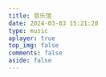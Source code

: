 ```yaml
---
title: 音乐馆
date: 2024-03-03 15:21:28
type: music
aplayer: true
top_img: false
comments: false
aside: false
---
```

